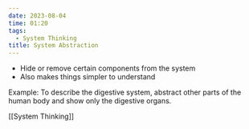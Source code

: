 ```yaml
---
date: 2023-08-04
time: 01:20
tags:
  - System Thinking
title: System Abstraction
---
```


- Hide or remove certain components from the system
- Also makes things simpler to understand

Example: To describe the digestive system, abstract other parts of the human body and show only the digestive organs.

[[System Thinking]]
